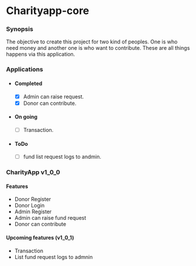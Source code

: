 # Charityapp-core

### Synopsis

The objective to create this project for two kind of peoples.
One is who need money and another one is who want to contribute.
These are all things happens via this application.

### Applications

- #### Completed

  - [x]  Admin can raise request.
  - [x] Donor can contribute.

- #### On going
  - [ ] Transaction.

- #### ToDo
  - [ ]  fund list request logs to andmin.

### CharityApp v1_0_0
#### Features
  - Donor Register
  - Donor Login
  - Admin Register
  - Admin can raise fund request
  - Donor can contribute
####  Upcoming features (v1_0_1)
  - Transaction
  - List fund request logs to admnin
